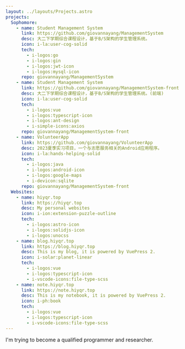 ```yaml
---
layout: ../layouts/Projects.astro
projects:
  Sophomore:
    - name: Student Management System
      link: https://github.com/giovannayang/ManagementSystem
      desc: 大二下学期综合课程设计，基于B/S架构的学生管理系统。
      icon: i-la:user-cog-solid
      tech:
        - i-logos:go
        - i-logos:gin
        - i-logos:jwt-icon
        - i-logos:mysql-icon
      repo: giovannayang/ManagementSystem
    - name: Student Management System
      link: https://github.com/giovannayang/ManagementSystem-front
      desc: 大二下学期综合课程设计，基于B/S架构的学生管理系统。(前端)
      icon: i-la:user-cog-solid
      tech:
        - i-logos:vue
        - i-logos:typescript-icon
        - i-logos:ant-design
        - i-simple-icons:axios
      repo: giovannayang/ManagementSystem-front
    - name: VolunteerApp
      link: https://github.com/giovannayang/VolunteerApp
      desc: 2023夏季实习项目，一个与志愿服务相关的Android应用程序。
      icon: i-la:hands-helping-solid
      tech:
        - i-logos:java
        - i-logos:android-icon
        - i-logos:google-maps
        - i-devicon:sqlite
      repo: giovannayang/ManagementSystem-front
  Websites:
    - name: hiyqr.top
      link: https://hiyqr.top
      desc: My personal websites
      icon: i-ion:extension-puzzle-outline
      tech:
        - i-logos:astro-icon
        - i-logos:solidjs-icon
        - i-logos:unocss
    - name: blog.hiyqr.top
      link: https://blog.hiyqr.top
      desc: This is my blog, it is powered by VuePress 2.
      icon: i-solar:planet-linear
      tech:
        - i-logos:vue
        - i-logos:typescript-icon
        - i-vscode-icons:file-type-scss
    - name: note.hiyqr.top
      link: https://note.hiyqr.top
      desc: This is my notebook, it is powered by VuePress 2.
      icon: i-ph:book
      tech:
        - i-logos:vue
        - i-logos:typescript-icon
        - i-vscode-icons:file-type-scss
---
```


I'm trying to become a qualified programmer and researcher.
